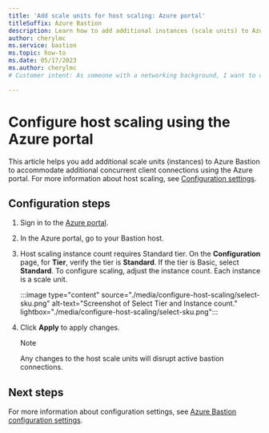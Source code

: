 ```yaml
---
title: 'Add scale units for host scaling: Azure portal'
titleSuffix: Azure Bastion
description: Learn how to add additional instances (scale units) to Azure Bastion.
author: cherylmc
ms.service: bastion
ms.topic: how-to
ms.date: 05/17/2023
ms.author: cherylmc
# Customer intent: As someone with a networking background, I want to configure host scaling using the Azure portal.

---
```


# Configure host scaling using the Azure portal

This article helps you add additional scale units (instances) to Azure Bastion to accommodate additional concurrent client connections using the Azure portal. For more information about host scaling, see [Configuration settings](configuration-settings.md#instance).

## Configuration steps

1. Sign in to the [Azure portal](https://portal.azure.com).
1. In the Azure portal, go to your Bastion host.
1. Host scaling instance count requires Standard tier. On the **Configuration** page, for **Tier**, verify the tier is **Standard**. If the tier is Basic, select **Standard**. To configure scaling, adjust the instance count. Each instance is a scale unit.

   :::image type="content" source="./media/configure-host-scaling/select-sku.png" alt-text="Screenshot of Select Tier and Instance count." lightbox="./media/configure-host-scaling/select-sku.png":::

1. Click **Apply** to apply changes.

   >[!NOTE]
   > Any changes to the host scale units will disrupt active bastion connections.
   >

## Next steps

For more information about configuration settings, see [Azure Bastion configuration settings](configuration-settings.md).
